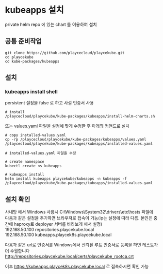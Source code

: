 # kubeapps 설치

private helm repo 에 있는 chart 를 이용하여 설치

## 공통 준비작업

```ShellSession
git clone https://github.com/playcecloud/playcekube.git
cd playcekube
cd kube-packages/kubeapps
```

## 설치

### kubeapps install shell

persistent 설정을 false 로 하고 사설 인증서 사용

```ShellSession
# install
/playcecloud/playcekube/kube-packages/kubeapps/install-helm-charts.sh
```

또는 values.yaml 파일을 설정에 맞게 수정한 후 아래의 커맨드로 설치

```ShellSession
# copy installed-values.yaml
cp -rp /playcecloud/playcekube/kube-packages/kubeapps/values.yaml /playcecloud/playcekube/kube-packages/kubeapps/installed-values.yaml

# installed-values.yaml 파일을 수정

# create namespace
kubectl create ns kubeapps

# kubeapps install
helm install kubeapps playcekube/kubeapps -n kubeapps -f /playcecloud/playcekube/kube-packages/kubeapps/installed-values.yaml
```

## 설치 확인

사내망 에서 Windows 사용시 C:\Windows\System32\drivers\etc\hosts 파일에 다음과 같은 설정을 추가하면 브라우저로 접속이 가능(ip는 설정에 따라 다름. 본인은 중간에 haproxy로 deployer 서버를 바라보게 해서 설정)  
192.168.50.100 repositories.playcekube.local  
192.168.50.100 kubeapps.playcek8s.playcekube.local  
  
다음과 같은 url로 인증서를 Windows에서 신뢰된 루트 인증서로 등록을 하면 테스트가 더 수월합니다  
http://repositories.playcekube.local/certs/playcekube_rootca.crt  
   
이후 https://kubeapps.playcek8s.playcekube.local 로 접속하시면 확인 가능

